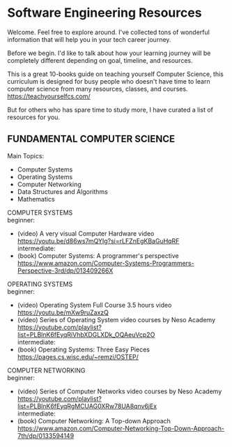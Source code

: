 # Software Engineering Resources

Welcome. Feel free to explore around. I've collected tons of wonderful information that will help you in your tech career journey.

Before we begin. I'd like to talk about how your learning journey will be completely different depending on goal, timeline, and resources.

This is a great 10-books guide on teaching yourself Computer Science, this curriculum is designed for busy people who doesn't have time to learn computer science from many resources, classes, and courses.
https://teachyourselfcs.com/

But for others who has spare time to study more, I have curated a list of resources for you.

## FUNDAMENTAL COMPUTER SCIENCE

Main Topics:
- Computer Systems
- Operating Systems
- Computer Networking
- Data Structures and Algorithms
- Mathematics

COMPUTER SYSTEMS<br>
beginner:
- (video) A very visual Computer Hardware video<br>
  https://youtu.be/d86ws7mQYIg?si=rLFZnEgKBaGuHqRF<br>
intermediate:
- (book) Computer Systems: A programmer's perspective<br>
  https://www.amazon.com/Computer-Systems-Programmers-Perspective-3rd/dp/013409266X

OPERATING SYSTEMS<br>
beginner:
- (video) Operating System Full Course 3.5 hours video<br>
  https://youtu.be/mXw9ruZaxzQ
- (video) Series of Operating System video courses by Neso Academy<br>
  https://youtube.com/playlist?list=PLBlnK6fEyqRiVhbXDGLXDk_OQAeuVcp2O<br>
intermediate:
- (book) Operating Systems: Three Easy Pieces
  https://pages.cs.wisc.edu/~remzi/OSTEP/

COMPUTER NETWORKING<br>
beginner:
- (video) Series of Computer Networks video courses by Neso Academy<br>
  https://youtube.com/playlist?list=PLBlnK6fEyqRgMCUAG0XRw78UA8qnv6jEx<br>
intermediate:
- (book) Computer Networking: A Top-down Approach
  https://www.amazon.com/Computer-Networking-Top-Down-Approach-7th/dp/0133594149
